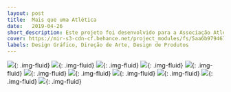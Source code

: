 ```yaml
---
layout: post
title:  Mais que uma Atlética
date:   2019-04-26
short_description: Este projeto foi desenvolvido para a Associação Atlética Acadêmica de Sociais Aplicadas Unicentro Guarapuava, para o evento Econo 2019.
cover: https://mir-s3-cdn-cf.behance.net/project_modules/fs/5aa6b979467533.5cc3a02ee4964.png
labels: Design Gráfico, Direção de Arte, Design de Produtos
---
```


![](https://mir-s3-cdn-cf.behance.net/project_modules/fs/5aa6b979467533.5cc3a02ee4964.png){: .img-fluid}
![](https://mir-s3-cdn-cf.behance.net/project_modules/fs/10adae79467533.5cc3a02ee3f4f.png){: .img-fluid}
![](https://mir-s3-cdn-cf.behance.net/project_modules/fs/23223379467533.5cc3a02ee4486.png){: .img-fluid}
![](https://mir-s3-cdn-cf.behance.net/project_modules/fs/11834779467533.5cc3a02ee5223.png){: .img-fluid}
![](https://mir-s3-cdn-cf.behance.net/project_modules/fs/0052da79467533.5cc3a02ee578e.png){: .img-fluid}
![](https://mir-s3-cdn-cf.behance.net/project_modules/fs/c33acb79467533.5cc3a02ee59c0.png){: .img-fluid}
![](https://mir-s3-cdn-cf.behance.net/project_modules/fs/0d947079467533.5cc3a02ee5049.png){: .img-fluid}
![](https://mir-s3-cdn-cf.behance.net/project_modules/fs/6e57e479467533.5cc3a02ee4b6c.png){: .img-fluid}
![](https://mir-s3-cdn-cf.behance.net/project_modules/fs/f9191279467533.5cc3a02ee60a7.png){: .img-fluid}
![](https://mir-s3-cdn-cf.behance.net/project_modules/fs/b7c2fe79467533.5cc3a02ee5529.png){: .img-fluid}
![](https://mir-s3-cdn-cf.behance.net/project_modules/fs/cf81ef79467533.5cc3a02ee5bbe.png){: .img-fluid}



